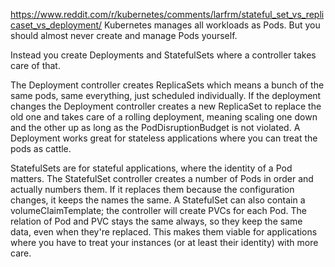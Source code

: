 https://www.reddit.com/r/kubernetes/comments/larfrm/stateful_set_vs_replicaset_vs_deployment/
Kubernetes manages all workloads as Pods. But you should almost never create and manage Pods yourself.

Instead you create Deployments and StatefulSets where a controller takes care of that.

The Deployment controller creates ReplicaSets which means a bunch of the same pods, same everything, just scheduled individually. If the deployment changes the Deployment controller creates a new ReplicaSet to replace the old one and takes care of a rolling deployment, meaning scaling one down and the other up as long as the PodDisruptionBudget is not violated. A Deployment works great for stateless applications where you can treat the pods as cattle.

StatefulSets are for stateful applications, where the identity of a Pod matters. The StatefulSet controller creates a number of Pods in order and actually numbers them. If it replaces them because the configuration changes, it keeps the names the same. A StatefulSet can also contain a volumeClaimTemplate; the controller will create PVCs for each Pod. The relation of Pod and PVC stays the same always, so they keep the same data, even when they're replaced. This makes them viable for applications where you have to treat your instances (or at least their identity) with more care.